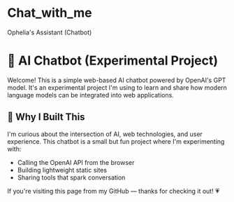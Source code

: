 # Chat_with_me
Ophelia's Assistant (Chatbot) 

# 👾 AI Chatbot (Experimental Project)

Welcome! This is a simple web-based AI chatbot powered by OpenAI's GPT model. It's an experimental project I'm using to learn and share how modern language models can be integrated into web applications.

## 🦊 Why I Built This

I'm curious about the intersection of AI, web technologies, and user experience. This chatbot is a small but fun project where I'm experimenting with:
- Calling the OpenAI API from the browser
- Building lightweight static sites
- Sharing tools that spark conversation

If you're visiting this page from my GitHub — thanks for checking it out! 💗
